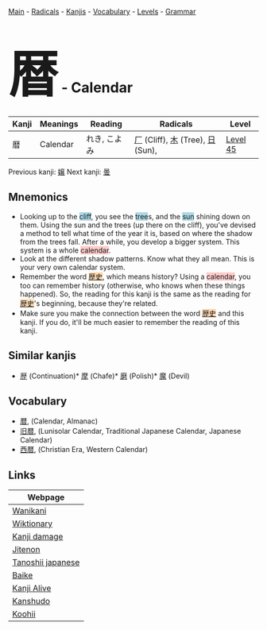 <style> bigfont {font-size: 100px}</style>
[Main](../index.md) -
[Radicals](../radicals.md) -
[Kanjis](../kanjis.md) -
[Vocabulary](../vocabulary.md) -
[Levels](../levels.md) -
[Grammar](../grammar.md)
# <bigfont> 暦</bigfont> - Calendar 

| Kanji | Meanings | Reading | Radicals | Level |
| --- | --- | --- | --- | --- |
| 暦 | Calendar | れき, こよみ | [厂](../radicals/厂.md) (Cliff), [木](../radicals/木.md) (Tree), [日](../radicals/日.md) (Sun),  | [Level 45](../levels/wk_level45.md) |

Previous kanji: [嬢](嬢.md) Next kanji: [曇](曇.md) 

## Mnemonics
 * Looking up to the <span style="background-color:#ADD8E6"> cliff</span>, you see the <span style="background-color:#ADD8E6"> tree</span>s, and the <span style="background-color:#ADD8E6"> sun</span> shining down on them. Using the sun and the trees (up there on the cliff), you've devised a method to tell what time of the year it is, based on where the shadow from the trees fall. After a while, you develop a bigger system. This system is a whole <span style="background-color:#ffcccb"> calendar</span>.
* Look at the different shadow patterns. Know what they all mean. This is your very own calendar system.
* Remember the word <span style="background-color:#fed8b1"> [歴史](https://jisho.org/search/歴史)</span>, which means history? Using a <span style="background-color:#ffcccb"> calendar</span>, you too can remember history (otherwise, who knows when these things happened). So, the reading for this kanji is the same as the reading for <span style="background-color:#fed8b1"> [歴史](https://jisho.org/search/歴史)</span>'s beginning, because they're related.
* Make sure you make the connection between the word <span style="background-color:#fed8b1"> [歴史](https://jisho.org/search/歴史)</span> and this kanji. If you do, it'll be much easier to remember the reading of this kanji.


## Similar kanjis
 * [歴](歴.md) (Continuation)* [摩](摩.md) (Chafe)* [磨](磨.md) (Polish)* [魔](魔.md) (Devil)


## Vocabulary
 * [暦](../vocabulary/暦.md), (Calendar, Almanac)
* [旧暦](../vocabulary/暦.md), (Lunisolar Calendar, Traditional Japanese Calendar, Japanese Calendar)
* [西暦](../vocabulary/暦.md), (Christian Era, Western Calendar)



## Links 

| Webpage |
| --- |
| [Wanikani          ](https://www.wanikani.com/kanji/暦) |
| [Wiktionary        ](https://en.wiktionary.org/wiki/暦) |
| [Kanji damage      ](http://www.kanjidamage.com/kanji/search?utf8=✓&q=暦) |
| [Jitenon           ](https://jitenon.com/kanji/暦) |
| [Tanoshii japanese ](https://www.tanoshiijapanese.com/dictionary/kanji.cfm?k=暦) |
| [Baike             ](https://baike.baidu.com/item/暦) |
| [Kanji Alive       ](https://app.kanjialive.com/暦) |
| [Kanshudo          ](https://www.kanshudo.com/searchmn?q=暦) |
| [Koohii            ](https://kanji.koohii.com/study/kanji/暦) |
